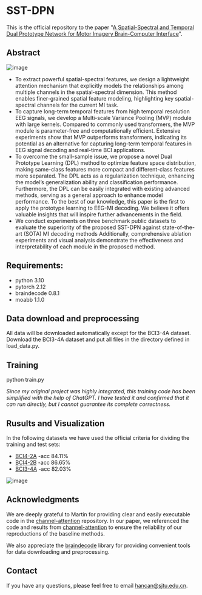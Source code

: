 # SST-DPN

This is the official repository to the paper "[A Spatial-Spectral and Temporal Dual Prototype Network for Motor Imagery Brain-Computer Interface](https://doi.org/10.1016/j.knosys.2025.113315)".

## Abstract

![image](https://github.com/hancan16/EDPNet/blob/main/figs/framework.png)

- To extract powerful spatial-spectral features, we design a lightweight attention mechanism that explicitly models the relationships among multiple channels in the spatial-spectral dimension. This method enables finer-grained spatial feature modeling, highlighting key spatial-spectral channels for the current MI task.
- To capture long-term temporal features from high temporal resolution EEG signals, we develop a Multi-scale Variance Pooling (MVP) module with large kernels. Compared to commonly used transformers, the MVP module is parameter-free and computationally efficient. Extensive experiments show that MVP outperforms transformers, indicating its potential as an alternative for capturing long-term temporal features in EEG signal decoding and real-time BCI applications.
- To overcome the small-sample issue, we propose a novel Dual Prototype Learning (DPL) method to optimize feature space distribution, making same-class features more compact and different-class features more separated. The DPL acts as a regularization technique, enhancing the model’s generalization ability and classification performance. Furthermore, the DPL can be easily integrated with existing advanced methods, serving as a general approach to enhance model performance. To the best of our knowledge, this paper is the first to apply the prototype learning to EEG-MI decoding. We believe it offers valuable insights that will inspire further advancements in the field.
- We conduct experiments on three benchmark public datasets to evaluate the superiority of the proposed SST-DPN against state-of-the-art (SOTA) MI decoding methods Additionally, comprehensive ablation experiments and visual analysis demonstrate the effectiveness and interpretability of each module in the proposed method.

## Requirements:

- python 3.10
- pytorch 2.12
- braindecode 0.8.1
- moabb 1.1.0

## Data download and preprocessing

All data will be downloaded automatically except for the BCI3-4A dataset. Download the BCI3-4A dataset and put all files in the directory defined in load_data.py.

## Training
python train.py

*Since my original project was highly integrated, this training code has been simplified with the help of ChatGPT. I have tested it and confirmed that it can run directly, but I cannot guarantee its complete correctness.*
## Rusults and Visualization

In the following datasets we have used the official criteria for dividing the training and test sets:

- [BCI4-2A](https://www.bbci.de/competition/iv/) -acc 84.11%
- [BCI4-2B](https://www.bbci.de/competition/iv/) -acc 86.65%
- [BCI3-4A](https://bbci.de/competition/iii/desc_IVa.html) -acc 82.03%

![image](https://github.com/hancan16/EDPNet/blob/main/figs/tsne_DPL.png)



## Acknowledgments

We are deeply grateful to Martin for providing clear and easily executable code in the [channel-attention](https://github.com/martinwimpff/channel-attention) repository. In our paper, we referenced the code and results from [channel-attention](https://github.com/martinwimpff/channel-attention) to ensure the reliability of our reproductions of the baseline methods.

We also appreciate the [braindecode](https://braindecode.org/stable/index.html) library for providing convenient tools for data downloading and preprocessing.

## Contact

If you have any questions, please feel free to email hancan@sjtu.edu.cn.
